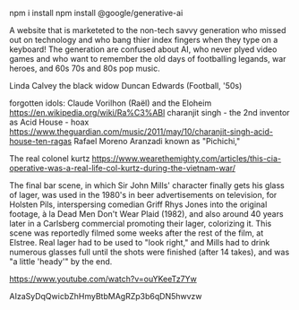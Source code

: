 npm i
install npm install @google/generative-ai



A website that is marketeted to the non-tech savvy generation who missed out on technology and who bang thier index fingers when they type on a keyboard! The generation are confused about AI, who never plyed video games and who want to remember the old days of footballing legands, war heroes, and 60s 70s and 80s pop music.

Linda Calvey the black widow
Duncan Edwards (Football, '50s)

forgotten idols:
 Claude Vorilhon (Raël) and the Eloheim
https://en.wikipedia.org/wiki/Ra%C3%ABl
charanjit singh - the 2nd inventor as Acid House - hoax
https://www.theguardian.com/music/2011/may/10/charanjit-singh-acid-house-ten-ragas
Rafael Moreno Aranzadi known as "Pichichi,"

The real colonel kurtz
https://www.wearethemighty.com/articles/this-cia-operative-was-a-real-life-col-kurtz-during-the-vietnam-war/


The final bar scene, in which Sir John Mills' character finally gets his glass of lager, was used in the 1980's in beer advertisements on television, for Holsten Pils, interspersing comedian Griff Rhys Jones into the original footage, à la Dead Men Don't Wear Plaid (1982), and also around 40 years later in a Carlsberg commercial promoting their lager, colorizing it. This scene was reportedly filmed some weeks after the rest of the film, at Elstree. Real lager had to be used to "look right," and Mills had to drink numerous glasses full until the shots were finished (after 14 takes), and was "a little 'heady'" by the end.

https://www.youtube.com/watch?v=ouYKeeTz7Yw

AIzaSyDqQwicbZhHmyBtbMAgRZp3b6qDN5hwvzw